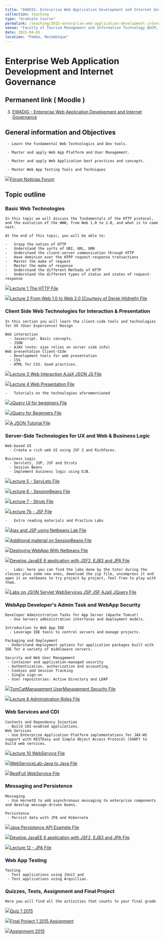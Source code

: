 ```yaml
---
title: "EWADIG: Enterprise Web Application Development and Internet Governance"
collection: teaching
type: "Graduate Course"
permalink: /teaching/2015-enterprise-web-application-development-internet-governance
venue: "Faculty of Tourism Management and Information Technology @UCM, IT Department"
date: 2015-04-01
location: "Pemba, Mozambique"
---
```

# Enterprise Web Application Development and Internet Governance

## Permanent link ( Moodle )
3.  [EWADIG - Enterprise Web Application Development and Internet Governance](http://portal.ucm.ac.mz/moodle/enrol/index.php?id=903 "Enterprise Web Application Development and Internet Governance")

## General information and Objectives
    
     - Learn the fundamental Web Technologics and Dev tools.
    
     - Master and apply Web App Platform and User Management.
    
     - Master and apply Web Application best practices and concepts.
     
     - Master Web App Testing Tools and Techniques 
    
[![ ](http://portal.ucm.ac.mz/moodle/theme/image.php/boost/forum/1527058911/icon)Fórum Notícias Forum](http://portal.ucm.ac.mz/moodle/mod/forum/view.php?id=16930)
        
## Topic outline   
### Basic Web Technologies
    
    In this topic we will discuss the fundamentals of the HTTP protocol, and the evolution of the WWW, from Web 1.0 to 2.0, and what is to come next.
    
    At the end of this topic, you will be able to:
    
    -   Grasp the notion of HTTP
    -   Understand the sorts of URI, URL, URN
    -   Understand the client-server communication through HTTP
    -   Have dominion over the HTPP request-response transactions
    -   Master the make of request       
    -   Master the make of response
    -   Understand the different Methods of HTTP
    -   Understand the different types of status and states of request-response  
        
    
[![ ](http://portal.ucm.ac.mz/moodle/theme/image.php/boost/core/1527058911/f/pdf-24)Lecture 1 The HTTP File](http://portal.ucm.ac.mz/moodle/mod/resource/view.php?id=16966)
        
[![ ](http://portal.ucm.ac.mz/moodle/theme/image.php/boost/core/1527058911/f/pdf-24)Lecture 2 From Web 1.0 to Web 2.0 (Courtesy of Derek Hildreth) File](http://portal.ucm.ac.mz/moodle/mod/resource/view.php?id=16967)
        
    
### Client Side Web Technologies for Interaction & Presentation
    
    In this section you will learn the client-side tools and technologies for UX (User Experience) Design  
    
    Web interaction
      - Javascript. Basic concepts.
      - JSON
      - AJAX (note: ajax relies on server side info)      
    Web presentation Client-SIde
      - Development tools for web presentation
      - CSS
      - HTML for CSS. Good practices.
    
[![ ](http://portal.ucm.ac.mz/moodle/theme/image.php/boost/core/1527058911/f/pdf-24)Lecture 3 Web Interaction AJaX JSON JS File](http://portal.ucm.ac.mz/moodle/mod/resource/view.php?id=16969)
        
[![ ](http://portal.ucm.ac.mz/moodle/theme/image.php/boost/core/1527058911/f/pdf-24)Lecture 4 Web Presentation File](http://portal.ucm.ac.mz/moodle/mod/resource/view.php?id=16970)
        
    -   Tutorials on the technologies aforementioned  
        
[![ ](http://portal.ucm.ac.mz/moodle/theme/image.php/boost/core/1527058911/f/pdf-24)JQuery UI for begginers File](http://portal.ucm.ac.mz/moodle/mod/resource/view.php?id=17014)
        
[![ ](http://portal.ucm.ac.mz/moodle/theme/image.php/boost/core/1527058911/f/pdf-24)JQuery for Beginners File](http://portal.ucm.ac.mz/moodle/mod/resource/view.php?id=17015)
        
[![ ](http://portal.ucm.ac.mz/moodle/theme/image.php/boost/core/1527058911/f/pdf-24)A JSON Tutorial File](http://portal.ucm.ac.mz/moodle/mod/resource/view.php?id=17016)
        
    
###  Server-Side Technologies for UX and Web & Business Logic
    
    Web-based UI
      - Create a rich web UI using JSF 2 and RichFaces.
    
    Business Logic
      - Servlets, JSP, JSF and Struts
      - Session Beans
      - Implement business logic using EJB.
    
[![ ](http://portal.ucm.ac.mz/moodle/theme/image.php/boost/core/1527058911/f/pdf-24)Lecture 5 - ServLets File](http://portal.ucm.ac.mz/moodle/mod/resource/view.php?id=16976)
        
[![ ](http://portal.ucm.ac.mz/moodle/theme/image.php/boost/core/1527058911/f/pdf-24)Lecture 6 - SessionBeans File](http://portal.ucm.ac.mz/moodle/mod/resource/view.php?id=16975)
        
[![ ](http://portal.ucm.ac.mz/moodle/theme/image.php/boost/core/1527058911/f/pdf-24)Lecture 7 - Struts File](http://portal.ucm.ac.mz/moodle/mod/resource/view.php?id=16974)
        
[![ ](http://portal.ucm.ac.mz/moodle/theme/image.php/boost/core/1527058911/f/pdf-24)Lecture 7b - JSF File](http://portal.ucm.ac.mz/moodle/mod/resource/view.php?id=16977)
        
    -   Extra reading materials and Practice Labs  
        
[![ ](http://portal.ucm.ac.mz/moodle/theme/image.php/boost/core/1527058911/f/pdf-24)Ajax and JSP using Netbeans Lab File](http://portal.ucm.ac.mz/moodle/mod/resource/view.php?id=16995)
        
[![ ](http://portal.ucm.ac.mz/moodle/theme/image.php/boost/core/1527058911/f/pdf-24)Additional material on SessionBeans File](http://portal.ucm.ac.mz/moodle/mod/resource/view.php?id=16978)
        
[![ ](http://portal.ucm.ac.mz/moodle/theme/image.php/boost/core/1527058911/f/pdf-24)Deploying WebApp With Netbeans File](http://portal.ucm.ac.mz/moodle/mod/resource/view.php?id=16996)
        
[![ ](http://portal.ucm.ac.mz/moodle/theme/image.php/boost/core/1527058911/f/pdf-24)Develop JavaEE 6 application with JSF2, EJB3 and JPA File](http://portal.ucm.ac.mz/moodle/mod/resource/view.php?id=17022)
        
    -   Labs: here you can find the labs done by the tutor during the classes plus some new ones, download the zip file, uncompress it and open it on netbeans to try project by project, feel free to play with them.  
        
[![ ](http://portal.ucm.ac.mz/moodle/theme/image.php/boost/core/1527058911/f/archive-24)Labs on JSON Servlet WebServices JSP JSF AJaX JQuery File](http://portal.ucm.ac.mz/moodle/mod/resource/view.php?id=17025)
        
    
### WebApp Developer's Admin Task and WebApp Security
    
    Developer Administration Tasks for App Server (Apache Tomcat)
      - Use Servers administration interfaces and deployment models.
      
    Introduction to Web App IDE
      - Leverage IDE tools to control servers and manage projects.
    
    Packaging and Deployment
     - Understand deployment options for application packages built with IDE for a variety of middleware servers.
    
    Security and Web User Management
     - Container and application-managed security
     - Authentication, authorization and accounting.
     - Cookies and Session Tracking
     - Single sign-on
     - User repositories: Active Directory and LDAP
    
[![ ](http://portal.ucm.ac.mz/moodle/theme/image.php/boost/core/1527058911/f/pdf-24)TomCatManagement UserManagement Security File](http://portal.ucm.ac.mz/moodle/mod/resource/view.php?id=16968)
        
[![ ](http://portal.ucm.ac.mz/moodle/theme/image.php/boost/core/1527058911/f/pdf-24)Lecture 8 Administration Roles File](http://portal.ucm.ac.mz/moodle/mod/resource/view.php?id=17019)
        
    
### Web Services and CDI
    
    Contexts and Dependency Injection
     - Build CDI-enabled applications.
    Web Services
     - Use Enterprise Application Platform implementations for JAX-WS support with RESTEasy and Simple Object Access Protocol (SOAP) to build web services.
    
[![ ](http://portal.ucm.ac.mz/moodle/theme/image.php/boost/core/1527058911/f/pdf-24)Lecture 10 WebService File](http://portal.ucm.ac.mz/moodle/mod/resource/view.php?id=17020)
        
[![ ](http://portal.ucm.ac.mz/moodle/theme/image.php/boost/core/1527058911/f/pdf-24)WebServiceLab-Java to Java File](http://portal.ucm.ac.mz/moodle/mod/resource/view.php?id=17031)
        
[![ ](http://portal.ucm.ac.mz/moodle/theme/image.php/boost/core/1527058911/f/pdf-24)RestFull WebService File](http://portal.ucm.ac.mz/moodle/mod/resource/view.php?id=17032)
        
    
### Messaging and Persistence
    Messaging
     - Use HornetQ to add asynchronous messaging to enterprise components and develop message-driven beans.
        
    Persistence
     - Persist data with JPA and Hibernate
    
[![ ](http://portal.ucm.ac.mz/moodle/theme/image.php/boost/core/1527058911/f/pdf-24)Java Persistence API Example File](http://portal.ucm.ac.mz/moodle/mod/resource/view.php?id=17067)
        
[![ ](http://portal.ucm.ac.mz/moodle/theme/image.php/boost/core/1527058911/f/pdf-24)Develop JavaEE 6 application with JSF2, EJB3 and JPA File](http://portal.ucm.ac.mz/moodle/mod/resource/view.php?id=17068)
        
[![ ](http://portal.ucm.ac.mz/moodle/theme/image.php/boost/core/1527058911/f/pdf-24)Lecture 12 - JPA File](http://portal.ucm.ac.mz/moodle/mod/resource/view.php?id=17069)
        
    
### Web App Testing
    
    Testing
     - Test applications using JUnit and 
     - Test applications using Arquillian.
    
### Quizzes, Tests, Assignment and Final Project
    
    Here you will find all the activities that counts to your final grade  
    
[![ ](http://portal.ucm.ac.mz/moodle/theme/image.php/boost/quiz/1527058911/icon)Quiz 1 2015](http://portal.ucm.ac.mz/moodle/mod/quiz/view.php?id=17028)
        
[![ ](http://portal.ucm.ac.mz/moodle/theme/image.php/boost/assign/1527058911/icon)Final Project 1 2015 Assignment](http://portal.ucm.ac.mz/moodle/mod/assign/view.php?id=17021)
        
[![ ](http://portal.ucm.ac.mz/moodle/theme/image.php/boost/assign/1527058911/icon)Assignment 2015](http://portal.ucm.ac.mz/moodle/mod/assign/view.php?id=17023)